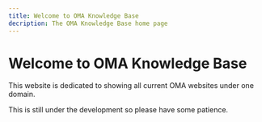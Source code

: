 ```yaml
---
title: Welcome to OMA Knowledge Base
decription: The OMA Knowledge Base home page
---
```


# Welcome to OMA Knowledge Base

This website is dedicated to showing all current OMA websites under one domain.

This is still under the development so please have some patience.
